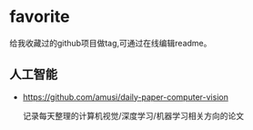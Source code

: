# favorite

给我收藏过的github项目做tag,可通过在线编辑readme。

## 人工智能
- https://github.com/amusi/daily-paper-computer-vision

  记录每天整理的计算机视觉/深度学习/机器学习相关方向的论文
